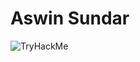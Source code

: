 # Aswin Sundar

<script src="https://tryhackme.com/badge/184756"></script>

<img src="https://tryhackme-badges.s3.amazonaws.com/Ashwaynn.png" alt="TryHackMe">
